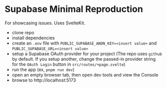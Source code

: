 # Supabase Minimal Reproduction

For showcasing issues. Uses SvelteKit.

- clone repo
- install dependencies
- create an `.env` file with `PUBLIC_SUPABASE_ANON_KEY=<insert value>` and `PUBLIC_SUPABASE_URL=<insert value>`
- setup a Supabase OAuth provider for your project (The repo uses `github` by default. If you setup another, change the passed-in provider string for the `OAuth Login` button in `src/routes/+page.svelte`)
- run the app (ex, `pnpm run dev`)
- open an empty browser tab, then open dev tools and view the Console
- browse to http://localhost:5173
